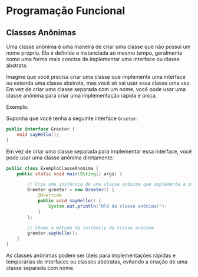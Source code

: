 # Programação Funcional

## Classes Anônimas

Uma classe anônima é uma maneira de criar uma classe que não possui um nome próprio. Ela é definida e instanciada ao mesmo tempo, geralmente como uma forma mais concisa de implementar uma interface ou classe abstrata.

Imagine que você precisa criar uma classe que implemente uma interface ou estenda uma classe abstrata, mas você só vai usar essa classe uma vez. Em vez de criar uma classe separada com um nome, você pode usar uma classe anônima para criar uma implementação rápida e única.

Exemplo:

Suponha que você tenha a seguinte interface `Greeter`:

```java
public interface Greeter {
    void sayHello();
}
```

Em vez de criar uma classe separada para implementar essa interface, você pode usar uma classe anônima diretamente:

```java
public class ExemploClasseAnonima {
    public static void main(String[] args) {

        // Crie uma instância de uma classe anônima que implementa a interface Greeter
        Greeter greeter = new Greeter() {
            @Override
            public void sayHello() {
                System.out.println("Olá da classe anônima!");
            }
        };

        // Chame o método da instância da classe anônima
        greeter.sayHello();
    }
}
```

As classes anônimas podem ser úteis para implementações rápidas e temporárias de interfaces ou classes abstratas, evitando a criação de uma classe separada com nome.